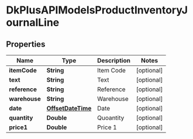 
# DkPlusAPIModelsProductInventoryJournalLine

## Properties
Name | Type | Description | Notes
------------ | ------------- | ------------- | -------------
**itemCode** | **String** | Item Code |  [optional]
**text** | **String** | Text |  [optional]
**reference** | **String** | Reference |  [optional]
**warehouse** | **String** | Warehouse |  [optional]
**date** | [**OffsetDateTime**](OffsetDateTime.md) | Date |  [optional]
**quantity** | **Double** | Quoantity |  [optional]
**price1** | **Double** | Price 1 |  [optional]



